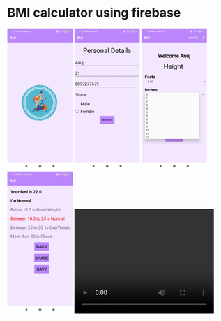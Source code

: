 # BMI calculator using firebase



<img src="github_images/SplashScreen.jpg" width="150">
<img src="github_images/MainActivity.jpg" width="150">
<img src="github_images/EntryActivity.jpg" width="150">
<img src="github_images/ResultActivity.jpg" width="150">



<video width="320" height="240" controls>
  <source src="github_images/bmi.gif" type="video/mp4">
</video>


